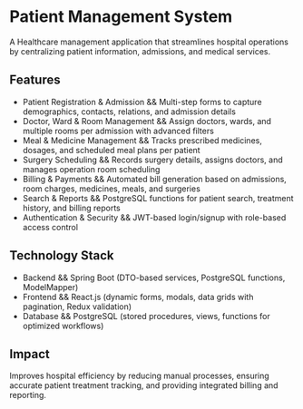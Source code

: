 # Patient Management System

A Healthcare management application that streamlines hospital operations by centralizing patient information, admissions, and medical services.

## Features
- Patient Registration & Admission && Multi-step forms to capture demographics, contacts, relations, and admission details  
- Doctor, Ward & Room Management && Assign doctors, wards, and multiple rooms per admission with advanced filters  
- Meal & Medicine Management && Tracks prescribed medicines, dosages, and scheduled meal plans per patient  
- Surgery Scheduling && Records surgery details, assigns doctors, and manages operation room scheduling  
- Billing & Payments && Automated bill generation based on admissions, room charges, medicines, meals, and surgeries  
- Search & Reports && PostgreSQL functions for patient search, treatment history, and billing reports  
- Authentication & Security && JWT-based login/signup with role-based access control  

## Technology Stack
- Backend && Spring Boot (DTO-based services, PostgreSQL functions, ModelMapper)  
- Frontend && React.js (dynamic forms, modals, data grids with pagination, Redux validation)  
- Database && PostgreSQL (stored procedures, views, functions for optimized workflows)  

## Impact
Improves hospital efficiency by reducing manual processes, ensuring accurate patient treatment tracking, and providing integrated billing and reporting.
